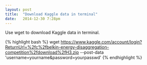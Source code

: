 ```yaml
---
layout: post
title:  "Download Kaggle data in terminal"
date:   2014-12-30 7:28pm
---
```


Use wget to download Kaggle data in terminal.

{% highlight bash %}
wget  https://www.kaggle.com/account/login?ReturnUrl=%2fc%2fbelkin-energy-disaggregation-competition%2fdownload%2fH3.zip --post-data 'username=yourname&password=yourpasswd'
{% endhighlight %}


